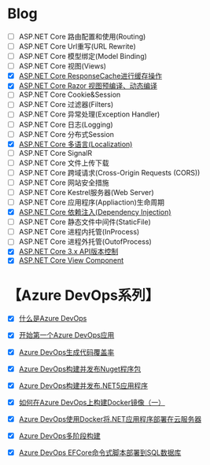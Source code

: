 # Blog

- [ ] ASP.NET Core 路由配置和使用(Routing)
- [ ] ASP.NET Core Url重写(URL Rewrite)
- [ ] ASP.NET Core 模型绑定(Model Binding)
- [ ] ASP.NET Core 视图(Views)
- [x] [ASP.NET Core ResponseCache进行缓存操作](https://www.cnblogs.com/yyfh/p/12361255.html)
- [x] [ASP.NET Core Razor 视图预编译、动态编译](https://www.cnblogs.com/yyfh/p/12373249.html)
- [ ] ASP.NET Core Cookie&Session
- [ ] ASP.NET Core 过滤器(Filters)
- [ ] ASP.NET Core 异常处理(Exception Handler)
- [ ] ASP.NET Core 日志(Logging)
- [ ] ASP.NET Core 分布式Session
- [x] [ASP.NET Core 多语言(Localization)](https://blog.csdn.net/qq_27843785/article/details/105846386)
- [ ] ASP.NET Core SignalR
- [ ] ASP.NET Core 文件上传下载
- [ ] ASP.NET Core 跨域请求(Cross-Origin Requests (CORS))
- [ ] ASP.NET Core 网站安全措施
- [ ] ASP.NET Core Kestrel服务器(Web Server)
- [ ] ASP.NET Core 应用程序(Appliaction)生命周期
- [x] [ASP.NET Core 依赖注入(Dependency Injection)](https://www.cnblogs.com/yyfh/p/12915067.html)
- [ ] ASP.NET Core 静态文件中间件(StaticFile)
- [ ] ASP.NET Core 进程内托管(InProcess)
- [ ] ASP.NET Core 进程外托管(OutofProcess)
- [x] [ASP.NET Core 3.x API版本控制](https://www.cnblogs.com/yyfh/p/13033543.html)
- [x] [ASP.NET Core View Component](https://hueifeng.com/post/2021/4/10/using-viewcomponents-in-asp-net-core)
# 【Azure DevOps系列】

- [x] [什么是Azure DevOps](https://blog.stackable.cn/post/2020/8/16/what-is-devops)
- [x] [开始第一个Azure DevOps应用](https://blog.stackable.cn/post/2020/8/25/start-the-first-azuredevops-application)
- [x] [Azure DevOps生成代码覆盖率](https://blog.stackable.cn/post/2020/8/31/azure-devopsazure-devops-generation-coverage)
- [x] [Azure DevOps构建并发布Nuget程序包](https://blog.stackable.cn/post/2020/9/7/azure-devops-nuget-publish)
- [x] [Azure DevOps构建并发布.NET5应用程序](https://blog.stackable.cn/post/2020/9/24/azure-devopsazure-devopsnet5)
- [x] [如何在Azure DevOps上构建Docker镜像（一）](https://blog.stackable.cn/post/2020/10/14/how-to-build-docker-image-on-azuredevops)
- [x] [Azure DevOps使用Docker将.NET应用程序部署在云服务器](https://blog.stackable.cn/post/2020/10/22/azure-devops-docker-to-deploy-dotnet-on-cloudservers)
- [x] [Azure DevOps多阶段构建](https://blog.stackable.cn/post/2020/10/28/azureops-multi-stage-continuous-deploy)
- [x] [Azure DevOps EFCore命令式脚本部署到SQL数据库](https://blog.stackable.cn/post/2020/12/9/azure-devopsazure-devops-efcoresql)



